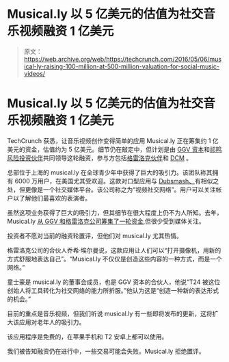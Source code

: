 # Musical.ly 以 5 亿美元的估值为社交音乐视频融资 1 亿美元

> 原文：<https://web.archive.org/web/https://techcrunch.com/2016/05/06/musical-ly-raising-100-million-at-500-million-valuation-for-social-music-videos/>

# Musical.ly 以 5 亿美元的估值为社交音乐视频融资 1 亿美元

TechCrunch 获悉，让音乐视频创作变得简单的应用 Musical.ly 正在筹集约 1 亿美元的资金，估值约为 5 亿美元。细节仍在敲定中，但计划是由 [GGV 资本](https://web.archive.org/web/20230316015626/https://www.crunchbase.com/organization/ggv-capital)和[祁鸣风险投资伙伴](https://web.archive.org/web/20230316015626/https://www.crunchbase.com/organization/qiming-venture-partners)共同领导这轮融资，参与方包括[格雷洛克伙伴](https://web.archive.org/web/20230316015626/https://www.crunchbase.com/organization/greylock)和 [DCM](https://web.archive.org/web/20230316015626/https://www.crunchbase.com/organization/dcm) 。

总部位于上海的 musical.ly 在全球青少年中获得了巨大的吸引力。该团队称其拥有 6000 万用户，在美国尤其受欢迎。这款对口型应用与 [Dubsmash、](https://web.archive.org/web/20230316015626/https://techcrunch.com/2015/01/13/dubsmash/)有相似之处，但更像是一个社交媒体平台。该公司称之为“视频社交网络”。用户可以关注帐户以了解他们最喜欢的表演者。

虽然这项业务获得了巨大的吸引力，但其细节在很大程度上仍不为人所知。去年，Musical.ly [从 GGV 和格雷洛克公司筹集了一轮资金](https://web.archive.org/web/20230316015626/https://www.crunchbase.com/organization/musical-ly),但很少受到媒体关注。

投资者不愿对当前的融资轮置评，但他们对 musical.ly 尤其热情。

格雷洛克公司的合伙人乔希·埃尔曼说，这款应用让人们可以“打开摄像机，用新的方式舒服地表达自己”。“Musical.ly 不仅仅是创造这些内容的一种方式，而是一个网络。”

童士豪是 musical.ly 的董事会成员，也是 GGV 资本的合伙人，他说“T24 被这位创始人将工具转化为社交网络的能力所折服。”他认为这是“创造一种新的表达形式的机会。”

目前的重点是音乐视频，但我们听说 musical.ly 有一些即将发布的更新，这将扩大该应用对老年人的吸引力。

该应用程序是免费的，在苹果手机和 T2 安卓上都可以使用。

我们被告知融资仍在进行中，一些交易可能会失败。Musical.ly 拒绝置评。